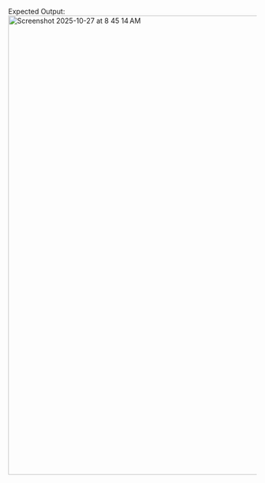 
Expected Output: 
<img width="1339" height="931" alt="Screenshot 2025-10-27 at 8 45 14 AM" src="https://github.com/user-attachments/assets/6a5900b6-357d-4b2f-a13f-26e07c51e219" />
